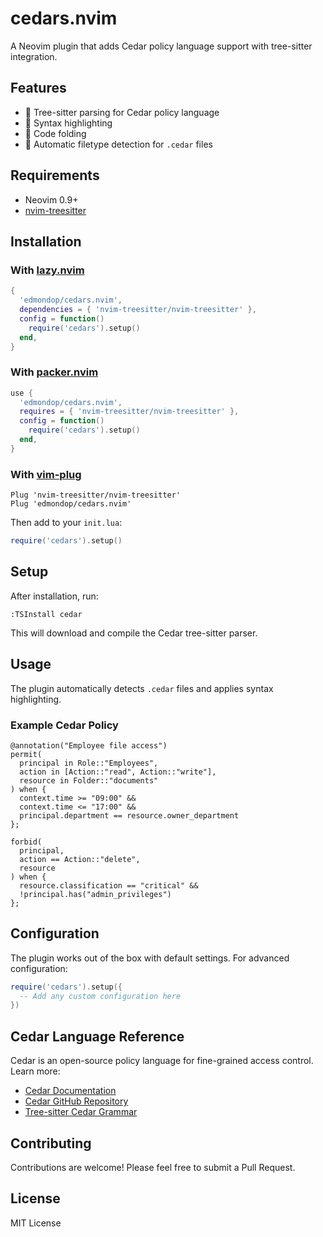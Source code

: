 # cedars.nvim

A Neovim plugin that adds Cedar policy language support with tree-sitter integration.

## Features

- 🌳 Tree-sitter parsing for Cedar policy language
- 🎨 Syntax highlighting
- 📁 Code folding
- 📄 Automatic filetype detection for `.cedar` files

## Requirements

- Neovim 0.9+
- [nvim-treesitter](https://github.com/nvim-treesitter/nvim-treesitter)

## Installation

### With [lazy.nvim](https://github.com/folke/lazy.nvim)

```lua
{
  'edmondop/cedars.nvim',
  dependencies = { 'nvim-treesitter/nvim-treesitter' },
  config = function()
    require('cedars').setup()
  end,
}
```

### With [packer.nvim](https://github.com/wbthomason/packer.nvim)

```lua
use {
  'edmondop/cedars.nvim',
  requires = { 'nvim-treesitter/nvim-treesitter' },
  config = function()
    require('cedars').setup()
  end,
}
```

### With [vim-plug](https://github.com/junegunn/vim-plug)

```vim
Plug 'nvim-treesitter/nvim-treesitter'
Plug 'edmondop/cedars.nvim'
```

Then add to your `init.lua`:
```lua
require('cedars').setup()
```

## Setup

After installation, run:

```vim
:TSInstall cedar
```

This will download and compile the Cedar tree-sitter parser.

## Usage

The plugin automatically detects `.cedar` files and applies syntax highlighting.

### Example Cedar Policy

```cedar
@annotation("Employee file access")
permit(
  principal in Role::"Employees",
  action in [Action::"read", Action::"write"],
  resource in Folder::"documents"
) when {
  context.time >= "09:00" &&
  context.time <= "17:00" &&
  principal.department == resource.owner_department
};

forbid(
  principal,
  action == Action::"delete",
  resource
) when {
  resource.classification == "critical" &&
  !principal.has("admin_privileges")
};
```

## Configuration

The plugin works out of the box with default settings. For advanced configuration:

```lua
require('cedars').setup({
  -- Add any custom configuration here
})
```

## Cedar Language Reference

Cedar is an open-source policy language for fine-grained access control. Learn more:

- [Cedar Documentation](https://docs.cedarpolicy.com/)
- [Cedar GitHub Repository](https://github.com/cedar-policy)
- [Tree-sitter Cedar Grammar](https://github.com/chrnorm/tree-sitter-cedar)

## Contributing

Contributions are welcome! Please feel free to submit a Pull Request.

## License

MIT License
